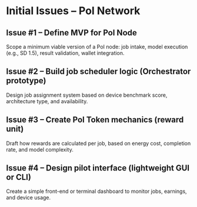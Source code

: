 # Initial Issues – PoI Network

## Issue #1 – Define MVP for PoI Node
Scope a minimum viable version of a PoI node: job intake, model execution (e.g., SD 1.5), result validation, wallet integration.

## Issue #2 – Build job scheduler logic (Orchestrator prototype)
Design job assignment system based on device benchmark score, architecture type, and availability.

## Issue #3 – Create PoI Token mechanics (reward unit)
Draft how rewards are calculated per job, based on energy cost, completion rate, and model complexity.

## Issue #4 – Design pilot interface (lightweight GUI or CLI)
Create a simple front-end or terminal dashboard to monitor jobs, earnings, and device usage.
